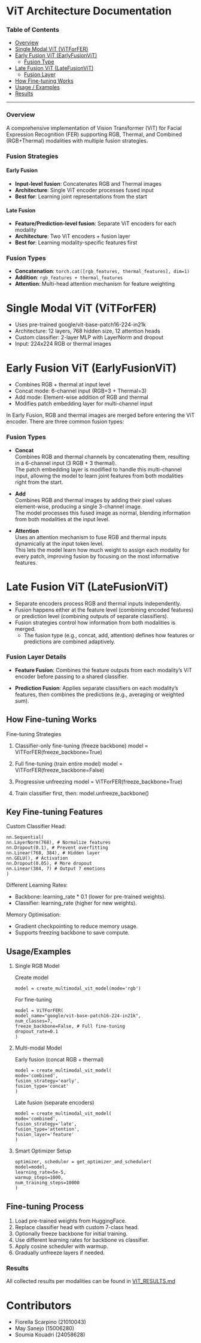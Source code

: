 # ViT Architecture Documentation

### Table of Contents

- [Overview](#overview)
- [Single Modal ViT (ViTForFER)](#single-modal-vit-vitforfer)
- [Early Fusion ViT (EarlyFusionViT)](#early-fusion-vit-earlyfusionvit)
  - [Fusion Type](#fusion-types)
- [Late Fusion ViT (LateFusionViT)](#late-fusion-vit-latefusionvit)
  - [Fusion Layer](#fusion-layer-details)
- [How Fine-tuning Works](#how-fine-tuning-works-)
- [Usage / Examples](#usageexamples)
- [Results]()
___ 



### Overview
A comprehensive implementation of Vision Transformer (ViT) for Facial Expression Recognition (FER) supporting RGB, Thermal, and Combined (RGB+Thermal) modalities with multiple fusion strategies.

### Fusion Strategies

#### Early Fusion
- **Input-level fusion**: Concatenates RGB and Thermal images
- **Architecture**: Single ViT encoder processes fused input
- **Best for**: Learning joint representations from the start

#### Late Fusion
- **Feature/Prediction-level fusion**: Separate ViT encoders for each modality
- **Architecture**: Two ViT encoders + fusion layer
- **Best for**: Learning modality-specific features first

### Fusion Types
- **Concatenation**: `torch.cat([rgb_features, thermal_features], dim=1)`
- **Addition**: `rgb_features + thermal_features`
- **Attention**: Multi-head attention mechanism for feature weighting


# Single Modal ViT (ViTForFER)
- Uses pre-trained google/vit-base-patch16-224-in21k
- Architecture: 12 layers, 768 hidden size, 12 attention heads
- Custom classifier: 2-layer MLP with LayerNorm and dropout
- Input: 224x224 RGB or thermal images
 

# Early Fusion ViT (EarlyFusionViT)
- Combines RGB + thermal at input level
- Concat mode: 6-channel input (RGB=3 + Thermal=3)
- Add mode: Element-wise addition of RGB and thermal
- Modifies patch embedding layer for multi-channel input

In Early Fusion, RGB and thermal images are merged before entering the ViT encoder. There are three common fusion types:

### Fusion Types
   - **Concat**  
     Combines RGB and thermal channels by concatenating them, resulting in a 6-channel input (3 RGB + 3 thermal).  
     The patch embedding layer is modified to handle this multi-channel input, allowing the model to learn joint features from both modalities right from the start.
   

   - **Add**  
     Combines RGB and thermal images by adding their pixel values element-wise, producing a single 3-channel image.  
     The model processes this fused image as normal, blending information from both modalities at the input level.
   

   - **Attention**  
     Uses an attention mechanism to fuse RGB and thermal inputs dynamically at the input token level.  
     This lets the model learn how much weight to assign each modality for every patch, improving fusion by focusing on the most informative features.
   


# Late Fusion ViT (LateFusionViT)

- Separate encoders process RGB and thermal inputs independently.
- Fusion happens either at the feature level (combining encoded features) or prediction level (combining outputs of separate classifiers).
- Fusion strategies control how information from both modalities is merged.
  - The fusion type (e.g., concat, add, attention) defines how features or predictions are combined adaptively.

### Fusion Layer Details
- **Feature Fusion**: Combines the feature outputs from each modality’s ViT encoder before passing to a shared classifier.


- **Prediction Fusion**: Applies separate classifiers on each modality’s features, then combines the predictions (e.g., averaging or weighted sum).


##  How Fine-tuning Works 
 
Fine-tuning Strategies
 
1. Classifier-only fine-tuning (freeze backbone)
model = ViTForFER(freeze_backbone=True)
 
2. Full fine-tuning (train entire model)
model = ViTForFER(freeze_backbone=False)
 
3. Progressive unfreezing
model = ViTForFER(freeze_backbone=True)

4. Train classifier first, then:
model.unfreeze_backbone()
 
## Key Fine-tuning Features
Custom Classifier Head:

```
nn.Sequential(
nn.LayerNorm(768), # Normalize features
nn.Dropout(0.1), # Prevent overfitting
nn.Linear(768, 384), # Hidden layer
nn.GELU(), # Activation
nn.Dropout(0.05), # More dropout
nn.Linear(384, 7) # Output 7 emotions
)
```
 
Different Learning Rates:
- Backbone: learning_rate * 0.1 (lower for pre-trained weights).
- Classifier: learning_rate (higher for new weights).
 
Memory Optimisation:
- Gradient checkpointing to reduce memory usage.
- Supports freezing backbone to save compute.

## Usage/Examples
 
1. Single RGB Model
 
   Create model
   ```
   model = create_multimodal_vit_model(mode='rgb')
    ```
   For fine-tuning
   ```
   model = ViTForFER(
   model_name="google/vit-base-patch16-224-in21k",
   num_classes=7,
   freeze_backbone=False, # Full fine-tuning
   dropout_rate=0.1
   )
   ```
    
2. Multi-modal Model
 
   Early fusion (concat RGB + thermal)
   ```
   model = create_multimodal_vit_model(
   mode='combined',
   fusion_strategy='early',
   fusion_type='concat'
   )
   ```
 
   Late fusion (separate encoders)
   ```
   model = create_multimodal_vit_model(
   mode='combined', 
   fusion_strategy='late',
   fusion_type='attention',
   fusion_layer='feature'
   )
   ```
 
3. Smart Optimizer Setup
    ```
   optimizer, scheduler = get_optimizer_and_scheduler(
   model=model,
   learning_rate=5e-5,
   warmup_steps=1000,
   num_training_steps=10000
   )
   ```

##  Fine-tuning Process

1. Load pre-trained weights from HuggingFace.
2. Replace classifier head with custom 7-class head.
3. Optionally freeze backbone for initial training.
4. Use different learning rates for backbone vs classifier.
5. Apply cosine scheduler with warmup.
6. Gradually unfreeze layers if needed.


### Results
All collected results per modalities can be found in [VIT_RESULTS.md](https://gitlab.uwe.ac.uk/lmr2-sanejo/group-4-dissertation/-/blob/feature4/vit_model/VIT_RESULTS.md?ref_type=heads)

# Contributors
- Fiorella Scarpino (21010043)
- May Sanejo (15006280)
- Soumia Kouadri (24058628)
